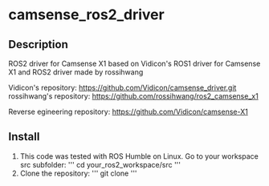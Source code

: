 # camsense_ros2_driver
## Description
ROS2 driver for Camsense X1 based on Vidicon's ROS1 driver for Camsense X1 and ROS2 driver made by rossihwang

Vidicon's repository: https://github.com/Vidicon/camsense_driver.git
rossihwang's repository: https://github.com/rossihwang/ros2_camsense_x1

Reverse egineering repository: https://github.com/Vidicon/camsense-X1

## Install

1. This code was tested with ROS Humble on Linux.
Go to your workspace src subfolder:
'''
cd your_ros2_workspace/src
'''
2. Clone the repository:
'''
git clone 
'''
